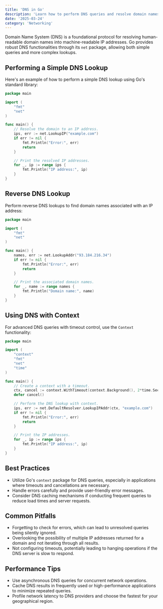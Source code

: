 ```yaml
---
title: 'DNS in Go'
description: 'Learn how to perform DNS queries and resolve domain names in Go using the net package'
date: '2025-03-24'
category: 'Networking'
---
```


Domain Name System (DNS) is a foundational protocol for resolving human-readable domain names into machine-readable IP addresses. Go provides robust DNS functionalities through its `net` package, allowing both simple queries and more complex lookups.

## Performing a Simple DNS Lookup

Here's an example of how to perform a simple DNS lookup using Go's standard library:

```go
package main

import (
	"fmt"
	"net"
)

func main() {
	// Resolve the domain to an IP address.
	ips, err := net.LookupIP("example.com")
	if err != nil {
		fmt.Println("Error:", err)
		return
	}

	// Print the resolved IP addresses.
	for _, ip := range ips {
		fmt.Println("IP address:", ip)
	}
}
```

## Reverse DNS Lookup

Perform reverse DNS lookups to find domain names associated with an IP address:

```go
package main

import (
	"fmt"
	"net"
)

func main() {
	names, err := net.LookupAddr("93.184.216.34")
	if err != nil {
		fmt.Println("Error:", err)
		return
	}

	// Print the associated domain names.
	for _, name := range names {
		fmt.Println("Domain name:", name)
	}
}
```

## Using DNS with Context

For advanced DNS queries with timeout control, use the `Context` functionality:

```go
package main

import (
	"context"
	"fmt"
	"net"
	"time"
)

func main() {
	// Create a context with a timeout.
	ctx, cancel := context.WithTimeout(context.Background(), 2*time.Second)
	defer cancel()

	// Perform the DNS lookup with context.
	ips, err := net.DefaultResolver.LookupIPAddr(ctx, "example.com")
	if err != nil {
		fmt.Println("Error:", err)
		return
	}

	// Print the IP addresses.
	for _, ip := range ips {
		fmt.Println("IP address:", ip)
	}
}
```

## Best Practices

- Utilize Go's `context` package for DNS queries, especially in applications where timeouts and cancellations are necessary.
- Handle errors carefully and provide user-friendly error messages.
- Consider DNS caching mechanisms if conducting frequent queries to reduce load times and server requests.

## Common Pitfalls

- Forgetting to check for errors, which can lead to unresolved queries being silently ignored.
- Overlooking the possibility of multiple IP addresses returned for a domain and not iterating through all results.
- Not configuring timeouts, potentially leading to hanging operations if the DNS server is slow to respond.

## Performance Tips

- Use asynchronous DNS queries for concurrent network operations.
- Cache DNS results in frequently used or high-performance applications to minimize repeated queries.
- Profile network latency to DNS providers and choose the fastest for your geographical region.